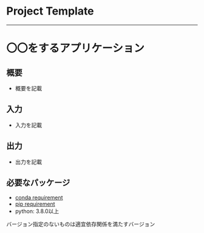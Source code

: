 # Project Template

---

# 〇〇をするアプリケーション

## 概要

- 概要を記載

## 入力

- 入力を記載

## 出力

- 出力を記載

## 必要なパッケージ

- [conda requirement](requirements/requirements_conda.txt)
- [pip requirement](requirements/requirements_pip.txt)
- python: 3.8.0以上

バージョン指定のないものは適宜依存関係を満たすバージョン
